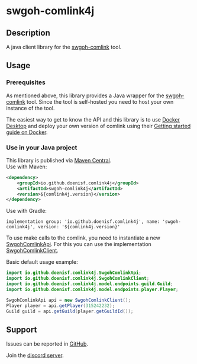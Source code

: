 # swgoh-comlink4j

## Description
A java client library for the [swgoh-comlink](https://github.com/swgoh-utils/swgoh-comlink) tool.

## Usage

### Prerequisites
As mentioned above, this library provides a Java wrapper for the [swgoh-comlink](https://github.com/swgoh-utils/swgoh-comlink) tool.
Since the tool is self-hosted you need to host your own instance of the tool.

The easiest way to get to know the API and this library is to use [Docker Desktop](https://www.docker.com/products/docker-desktop/) and deploy
your own version of comlink using their [Getting started guide on Docker](https://github.com/swgoh-utils/swgoh-comlink/wiki/Getting-Started#deploying-with-docker).

### Use in your Java project
This library is published via [Maven Central](https://central.sonatype.com/artifact/io.github.doenisf.comlink4j/swgoh-comlink4j). \
Use with Maven:
```xml
<dependency>
    <groupId>io.github.doenisf.comlink4j</groupId>
    <artifactId>swgoh-comlink4j</artifactId>
    <version>${comlink4j.version}</version>
</dependency>
```
Use with Gradle:
````Gradle
implementation group: 'io.github.doenisf.comlink4j', name: 'swgoh-comlink4j', version: '${comlink4j.version}'
````
To use make calls to the comlink, you need to instantiate a new [SwgohComlinkApi](./src/main/java/io/github/doenisf/comlink4j/SwgohComlinkApi.java).
For this you can use the implementation [SwgohComlinkClient](./src/main/java/io/github/doenisf/comlink4j/SwgohComlinkClient.java).

Basic default usage example:

````java
import io.github.doenisf.comlink4j.SwgohComlinkApi;
import io.github.doenisf.comlink4j.SwgohComlinkClient;
import io.github.doenisf.comlink4j.model.endpoints.guild.Guild;
import io.github.doenisf.comlink4j.model.endpoints.player.Player;

SwgohComlinkApi api = new SwgohComlinkClient();
Player player = api.getPlayer(315242232);
Guild guild = api.getGuild(player.getGuildId());
````

## Support
Issues can be reported in [GitHub](https://github.com/doenisf/swgoh-comlink4j/issues).

Join the [discord server](https://discord.gg/6PBfG5MzR3).